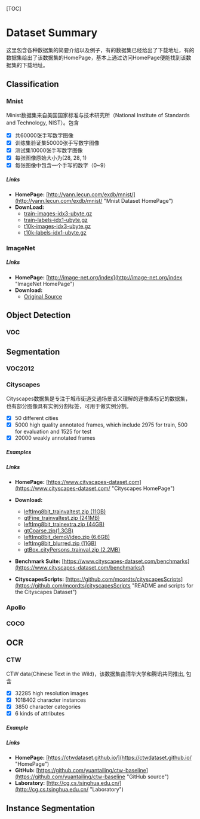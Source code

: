 
[TOC]

# Dataset Summary
这里包含各种数据集的简要介绍以及例子，有的数据集已经给出了下载地址，有的数据集给出了该数据集的HomePage，基本上通过访问HomePage便能找到该数据集的下载地址。
## Classification

### Mnist
Minist数据集来自美国国家标准与技术研究所（National Institute of Standards and Technology, NIST）。包含

- [x] 共60000张手写数字图像
- [x] 训练集验证集50000张手写数字图像
- [x] 测试集10000张手写数字图像
- [x] 每张图像原始大小为(28, 28, 1)
- [x] 每张图像中包含一个手写的数字（0~9）  

##### Links
 - **HomePage:** [http://yann.lecun.com/exdb/mnist/](http://yann.lecun.com/exdb/mnist/ "Mnist Dataset HomePage")
 - **DownLoad:** 
	- [train-images-idx3-ubyte.gz](http://yann.lecun.com/exdb/mnist/train-images-idx3-ubyte.gz "train images")
	- [train-labels-idx1-ubyte.gz](http://yann.lecun.com/exdb/mnist/train-labels-idx1-ubyte.gz "train labels")
	- [t10k-images-idx3-ubyte.gz](http://yann.lecun.com/exdb/mnist/t10k-images-idx3-ubyte.gz "test images")
	- [t10k-labels-idx1-ubyte.gz](http://yann.lecun.com/exdb/mnist/t10k-labels-idx1-ubyte.gz "test labels")


### ImageNet

##### Links
- **HomePage:** [http://image-net.org/index](http://image-net.org/index "ImageNet HomePage")
- **Download:**
	- [Original Source](http://image-net.org/download-images)

## Object Detection
### VOC

## Segmentation
### VOC2012
### Cityscapes
Cityscapes数据集是专注于城市街道交通场景语义理解的逐像素标记的数据集，也有部分图像具有实例分割标签，可用于做实例分割。
- [x] 50 different cities
- [x] 5000 high quality annotated frames, which include 2975 for train, 500 for evaluation and 1525 for test
- [x] 20000 weakly annotated frames

##### Examples


##### Links
- **HomePage:** [https://www.cityscapes-dataset.com](https://www.cityscapes-dataset.com/ "Cityscapes HomePage")
- **Download:**
	- [leftImg8bit_trainvaltest.zip (11GB)](https://www.cityscapes-dataset.com/file-handling/?packageID=3 "left 8-bit images - train, val, and test sets (5000 images)")
	- [gtFine_trainvaltest.zip (241MB)](https://www.cityscapes-dataset.com/file-handling/?packageID=1 "fine annotations for train and val set (3475 annotated images) and dummy annotations (ignore regions) for the test set (1525 images)")
	- [leftImg8bit_trainextra.zip (44GB)](https://www.cityscapes-dataset.com/file-handling/?packageID=4 "left 8-bit images - trainextra set (19998 images, note that the image troisdorf_000000_000073_leftImg8bit.png is corrupt/black)")
	- [gtCoarse.zip(1.3GB)](https://www.cityscapes-dataset.com/file-handling/?packageID=2 "coarse annotations for train and val set (3475 annotated images) and train_extra (19998 annotated images)")
	- [leftImg8bit_demoVideo.zip (6.6GB)](https://www.cityscapes-dataset.com/file-handling/?packageID=12 "video sequences for qualitative evaluation, left 8-bit images only")
	- [leftImg8bit_blurred.zip (11GB)](https://www.cityscapes-dataset.com/file-handling/?packageID=32 "Left 8-bit images with blurred faces and license plates. Please compute results on the original images but use the blurred ones for visualization. We thank Mapillary for blurring the images.")
	- [gtBox_cityPersons_trainval.zip (2.2MB)](https://www.cityscapes-dataset.com/file-handling/?packageID=28 "CityPersons bounding box annotations of people for train and val sets (3475 annotated images). Citation: S. Zhang, R. Benenson, and B. Schiele, CityPersons: A Diverse Dataset for Pedestrian Detection, CVPR ")

- **Benchmark Suite:** [https://www.cityscapes-dataset.com/benchmarks](https://www.cityscapes-dataset.com/benchmarks/)

- **CityscapesScripts:** [https://github.com/mcordts/cityscapesScripts](https://github.com/mcordts/cityscapesScripts "README and scripts for the Cityscapes Dataset")


### Apollo
### COCO

## OCR
### CTW
CTW data(Chinese Text in the Wild)，该数据集由清华大学和腾讯共同推出, 包含
- [x] 32285 high resolution images
- [x] 1018402 character instances
- [x] 3850 character categories
- [x] 6 kinds of attributes

##### Example
##### Links


 - **HomePage:** [https://ctwdataset.github.io/](https://ctwdataset.github.io/ "HomePage")
 - **GitHub:** [https://github.com/yuantailing/ctw-baseline](https://github.com/yuantailing/ctw-baseline "GitHub source")
 - **Laboratory:** [http://cg.cs.tsinghua.edu.cn/](http://cg.cs.tsinghua.edu.cn/ "Laboratory")

## Instance Segmentation

